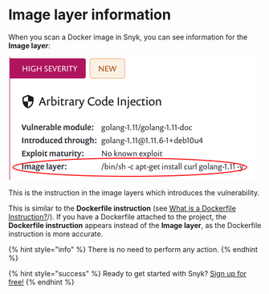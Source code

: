 # Image layer information

When you scan a Docker image in Snyk, you can see information for the **Image layer**:

![](../../.gitbook/assets/screenshot_2021-02-12_at_15.55.03.png)

This is the instruction in the image layers which introduces the vulnerability.

This is similar to the **Dockerfile instruction** \(see [What is a Dockerfile Instruction?](snyk-container/scan-your-dockerfile/what-is-a-dockerfile-instruction-)\/). If you have a Dockerfile attached to the project, the **Dockerfile instruction** appears instead of the **Image layer**, as the Dockerfile instruction is more accurate.

{% hint style="info" %}
There is no need to perform any action.
{% endhint %}

{% hint style="success" %}
Ready to get started with Snyk? [Sign up for free!](https://snyk.io/login?cta=sign-up&loc=footer&page=support_docs_page)
{% endhint %}

